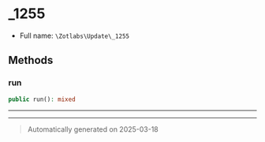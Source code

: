 
# _1255





* Full name: `\Zotlabs\Update\_1255`




## Methods


### run



```php
public run(): mixed
```












***


***
> Automatically generated on 2025-03-18
